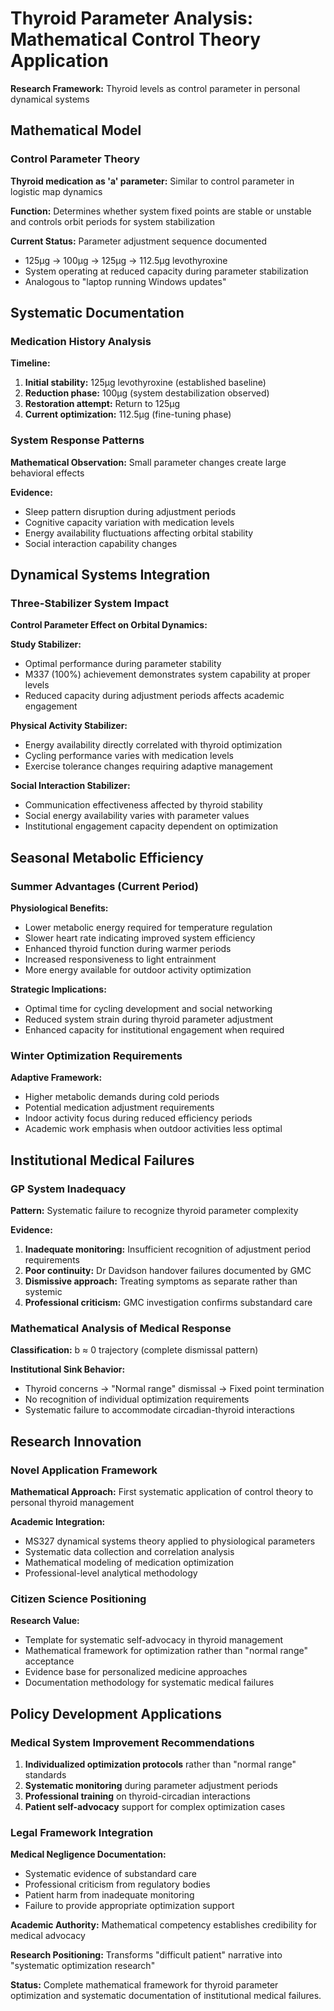 # Thyroid Parameter Analysis: Mathematical Control Theory Application

**Research Framework:** Thyroid levels as control parameter in personal dynamical systems

## Mathematical Model

### Control Parameter Theory
**Thyroid medication as 'a' parameter:** Similar to control parameter in logistic map dynamics

**Function:** Determines whether system fixed points are stable or unstable and controls orbit periods for system stabilization

**Current Status:** Parameter adjustment sequence documented
- 125μg → 100μg → 125μg → 112.5μg levothyroxine
- System operating at reduced capacity during parameter stabilization
- Analogous to "laptop running Windows updates"

## Systematic Documentation

### Medication History Analysis
**Timeline:**
1. **Initial stability:** 125μg levothyroxine (established baseline)
2. **Reduction phase:** 100μg (system destabilization observed)
3. **Restoration attempt:** Return to 125μg 
4. **Current optimization:** 112.5μg (fine-tuning phase)

### System Response Patterns
**Mathematical Observation:** Small parameter changes create large behavioral effects

**Evidence:** 
- Sleep pattern disruption during adjustment periods
- Cognitive capacity variation with medication levels
- Energy availability fluctuations affecting orbital stability
- Social interaction capability changes

## Dynamical Systems Integration

### Three-Stabilizer System Impact
**Control Parameter Effect on Orbital Dynamics:**

**Study Stabilizer:**
- Optimal performance during parameter stability
- M337 (100%) achievement demonstrates system capability at proper levels
- Reduced capacity during adjustment periods affects academic engagement

**Physical Activity Stabilizer:**
- Energy availability directly correlated with thyroid optimization
- Cycling performance varies with medication levels
- Exercise tolerance changes requiring adaptive management

**Social Interaction Stabilizer:**
- Communication effectiveness affected by thyroid stability
- Social energy availability varies with parameter values
- Institutional engagement capacity dependent on optimization

## Seasonal Metabolic Efficiency

### Summer Advantages (Current Period)
**Physiological Benefits:**
- Lower metabolic energy required for temperature regulation
- Slower heart rate indicating improved system efficiency
- Enhanced thyroid function during warmer periods
- Increased responsiveness to light entrainment
- More energy available for outdoor activity optimization

**Strategic Implications:**
- Optimal time for cycling development and social networking
- Reduced system strain during thyroid parameter adjustment
- Enhanced capacity for institutional engagement when required

### Winter Optimization Requirements
**Adaptive Framework:**
- Higher metabolic demands during cold periods
- Potential medication adjustment requirements
- Indoor activity focus during reduced efficiency periods
- Academic work emphasis when outdoor activities less optimal

## Institutional Medical Failures

### GP System Inadequacy
**Pattern:** Systematic failure to recognize thyroid parameter complexity

**Evidence:**
1. **Inadequate monitoring:** Insufficient recognition of adjustment period requirements
2. **Poor continuity:** Dr Davidson handover failures documented by GMC
3. **Dismissive approach:** Treating symptoms as separate rather than systemic
4. **Professional criticism:** GMC investigation confirms substandard care

### Mathematical Analysis of Medical Response
**Classification:** b ≈ 0 trajectory (complete dismissal pattern)

**Institutional Sink Behavior:**
- Thyroid concerns → "Normal range" dismissal → Fixed point termination
- No recognition of individual optimization requirements
- Systematic failure to accommodate circadian-thyroid interactions

## Research Innovation

### Novel Application Framework
**Mathematical Approach:** First systematic application of control theory to personal thyroid management

**Academic Integration:**
- MS327 dynamical systems theory applied to physiological parameters
- Systematic data collection and correlation analysis
- Mathematical modeling of medication optimization
- Professional-level analytical methodology

### Citizen Science Positioning
**Research Value:**
- Template for systematic self-advocacy in thyroid management
- Mathematical framework for optimization rather than "normal range" acceptance
- Evidence base for personalized medicine approaches
- Documentation methodology for systematic medical failures

## Policy Development Applications

### Medical System Improvement Recommendations
1. **Individualized optimization protocols** rather than "normal range" standards
2. **Systematic monitoring** during parameter adjustment periods
3. **Professional training** on thyroid-circadian interactions
4. **Patient self-advocacy** support for complex optimization cases

### Legal Framework Integration
**Medical Negligence Documentation:**
- Systematic evidence of substandard care
- Professional criticism from regulatory bodies
- Patient harm from inadequate monitoring
- Failure to provide appropriate optimization support

**Academic Authority:** Mathematical competency establishes credibility for medical advocacy

**Research Positioning:** Transforms "difficult patient" narrative into "systematic optimization research"

**Status:** Complete mathematical framework for thyroid parameter optimization and systematic documentation of institutional medical failures.
